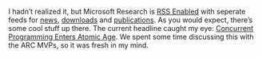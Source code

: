I hadn’t realized it, but Microsoft Research is [RSS
Enabled](http://research.microsoft.com/aboutmsr/rss/) with seperate
feeds for [news](http://research.microsoft.com/rss/news.xml),
[downloads](http://research.microsoft.com/rss/downloads.xml) and
[publications](http://research.microsoft.com/rss/publications.xml). As
you would expect, there’s some cool stuff up there. The current headline
caught my eye: [Concurrent Programming Enters Atomic
Age](http://research.microsoft.com/displayArticle.aspx?id=1313). We
spent some time discussing this with the ARC MVPs, so it was fresh in my
mind.
